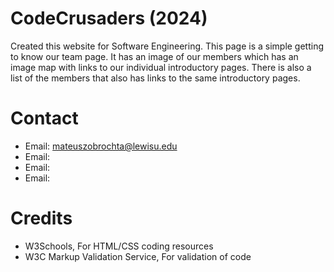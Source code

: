 # CodeCrusaders (2024)
Created this website for Software Engineering. This page is a simple getting to know our team page. It has an image of our members which has an image map with links to our individual introductory pages. There is also a list of the members that also has links to the same introductory pages.

# Contact
- Email: mateuszobrochta@lewisu.edu
- Email: 
- Email: 
- Email: 

# Credits
- W3Schools, For HTML/CSS coding resources
- W3C Markup Validation Service, For validation of code
